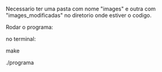 Necessario ter uma pasta com nome "images" e outra com "images_modificadas" no diretorio onde estiver o codigo.

Rodar o programa:

no terminal:

make

./programa <numerodeKs>
